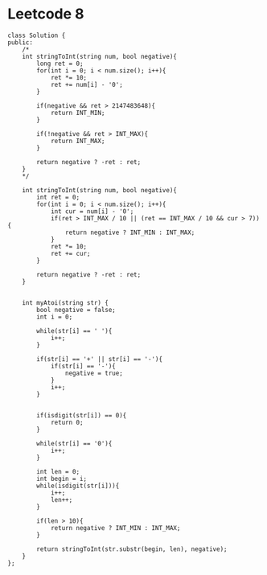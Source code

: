 # Leetcode 8
    class Solution {
    public:
        /*
        int stringToInt(string num, bool negative){
            long ret = 0;
            for(int i = 0; i < num.size(); i++){
                ret *= 10;
                ret += num[i] - '0';
            }

            if(negative && ret > 2147483648){
                return INT_MIN;
            }

            if(!negative && ret > INT_MAX){
                return INT_MAX;
            }

            return negative ? -ret : ret;
        }
        */

        int stringToInt(string num, bool negative){
            int ret = 0;
            for(int i = 0; i < num.size(); i++){
                int cur = num[i] - '0';
                if(ret > INT_MAX / 10 || (ret == INT_MAX / 10 && cur > 7)){
                    return negative ? INT_MIN : INT_MAX;
                }
                ret *= 10;
                ret += cur;
            }

            return negative ? -ret : ret;
        }


        int myAtoi(string str) {
            bool negative = false;
            int i = 0;

            while(str[i] == ' '){
                i++;
            }

            if(str[i] == '+' || str[i] == '-'){
                if(str[i] == '-'){
                    negative = true;
                }
                i++;
            }


            if(isdigit(str[i]) == 0){
                return 0;
            }

            while(str[i] == '0'){
                i++;
            }

            int len = 0;
            int begin = i;
            while(isdigit(str[i])){
                i++;
                len++;
            }

            if(len > 10){
                return negative ? INT_MIN : INT_MAX;
            }

            return stringToInt(str.substr(begin, len), negative);
        }
    };
